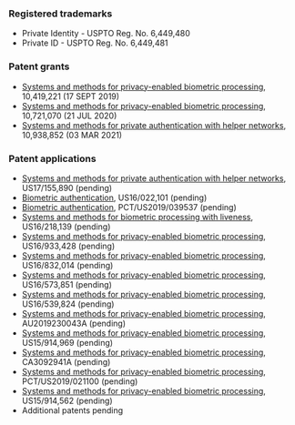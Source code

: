 ### Registered trademarks
* Private Identity - USPTO Reg. No. 6,449,480
* Private ID - USPTO Reg. No. 6,449,481

### Patent grants
* [Systems and methods for privacy-enabled biometric processing](https://patents.google.com/patent/US10419221B1/), 10,419,221 (17 SEPT 2019) 
* [Systems and methods for privacy-enabled biometric processing](https://patents.google.com/patent/US10721070B2/), 10,721,070 (21 JUL 2020) 
* [Systems and methods for private authentication with helper networks](https://patents.google.com/patent/US10938852B1/), 10,938,852 (03 MAR 2021)
 
### Patent applications 
* [Systems and methods for private authentication with helper networks](https://patents.google.com/patent/US20210141896A1/), US17/155,890 (pending)
* [Biometric authentication](https://patents.google.com/patent/US20200004939A1/), US16/022,101 (pending)
* [Biometric authentication](https://patents.google.com/patent/WO2020006252A1/), PCT/US2019/039537 (pending)
* [Systems and methods for biometric processing with liveness](https://patents.google.com/patent/US20190278895A1/), US16/218,139 (pending)
* [Systems and methods for privacy-enabled biometric processing](https://patents.google.com/patent/US20200351097A1/), US16/933,428 (pending) 
* [Systems and methods for privacy-enabled biometric processing](https://patents.google.com/patent/US20200228336A1/), US16/832,014 (pending)
* [Systems and methods for privacy-enabled biometric processing](https://patents.google.com/patent/US20200014541A1/), US16/573,851 (pending)
* [Systems and methods for privacy-enabled biometric processing](https://patents.google.com/patent/US20200044852A1/), US16/539,824 (pending)
* [Systems and methods for privacy-enabled biometric processing](https://patents.google.com/patent/AU2019230043A1/), AU2019230043A (pending)
* [Systems and methods for privacy-enabled biometric processing](https://patents.google.com/patent/US20190278937A1/), US15/914,969 (pending)
* [Systems and methods for privacy-enabled biometric processing](https://patents.google.com/patent/CA3092941A1/), CA3092941A (pending)
* [Systems and methods for privacy-enabled biometric processing](https://patents.google.com/patent/WO2019173562A1/), PCT/US2019/021100 (pending)
* [Systems and methods for privacy-enabled biometric processing](https://patents.google.com/patent/US20190279047A1/), US15/914,562 (pending)
* Additional patents pending 